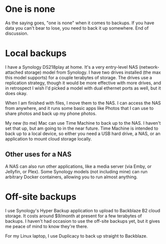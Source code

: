# One is none
As the saying goes, "one is none" when it comes to backups. If you have data you can't bear to lose, you need to back it up somewhere. End of discussion.

# Local backups
I have a Synology DS218play at home. It's a very entry-level NAS (network-attached storage) model from Synology. I have two drives installed (the max this model supports) for a couple terabytes of storage. The drives use a replication strategy, though it would be more effective with more drives, and in retrospect I wish I'd picked a model with dual ethernet ports as well, but it does okay.

When I am finished with files, I move them to the NAS. I can access the NAS from anywhere, and it runs some basic apps like Photos that I can use to share photos and back up my phone photos.

My new (to me) Mac can use Time Machine to back up to the NAS. I haven't set that up, but am going to in the near future. Time Machine is intended to back up to a local device, so either you need a USB hard drive, a NAS, or an application to mount cloud storage locally.

## Other uses for a NAS
A NAS can also run other applications, like a media server (via Emby, or Jellyfin, or Plex). Some Synology models (not including mine) can run arbitrary Docker containers, allowing you to run almost anything.

# Off-site backups
I use Synology's Hyper Backup application to upload to Backblaze B2 cloud storage. It costs around $9/month at present for a few terabytes of backups. I haven't had occasion to use the off-site backups yet, but it gives me peace of mind to know they're there.

For my Linux laptop, I use Duplicacy to back up straight to Backblaze.
